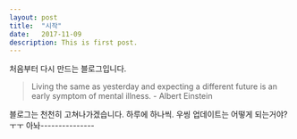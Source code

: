 ```yaml
---
layout: post
title:  "시작"
date:   2017-11-09
description: This is first post.
---
```


<p class="intro"><span class="dropcap">처</span>음부터 다시 만드는 블로그입니다.</p>

<blockquote>Living the same as yesterday and expecting a different future is an early symptom of mental illness. - Albert Einstein </blockquote>

블로그는 천천히 고쳐나가겠습니다. 하루에 하나씩.
우씽 업데이트는 어떻게 되는거야? ㅜㅜ
아놔---------------
